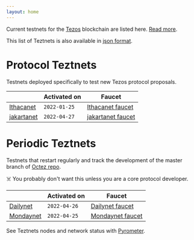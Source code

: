 ```yaml
---
layout: home
---
```


Current testnets for the [Tezos](https://tezos.com) blockchain are listed here. [Read more](about/).

This list of Teztnets is also available in [json format](https://teztnets.xyz/teztnets.json).

# Protocol Teztnets

Testnets deployed specifically to test new Tezos protocol proposals.

| | Activated on | Faucet |
|-------|---------------------|--|
| [Ithacanet](/ithacanet-about) | `2022-01-25` | [Ithacanet faucet](https://teztnets.xyz/ithacanet-faucet) |
| [jakartanet](/jakartanet-about) | `2022-04-27` | [jakartanet faucet](https://teztnets.xyz/jakartanet-faucet) |



# Periodic Teztnets

Testnets that restart regularly and track the development of the master branch of [Octez repo](https://gitlab.com/tezos/tezos/).
 
☠️ You probably don't want this unless you are a core protocol developer.

| | Activated on | Faucet |
|-------|---------------------|--|
| [Dailynet](/dailynet-about) | `2022-04-26` | [Dailynet faucet](https://teztnets.xyz/dailynet-2022-04-26-faucet) |
| [Mondaynet](/mondaynet-about) | `2022-04-25` | [Mondaynet faucet](https://teztnets.xyz/mondaynet-2022-04-25-faucet) |




See Teztnets nodes and network status with [Pyrometer](https://pyrometer.teztnets.xyz).

